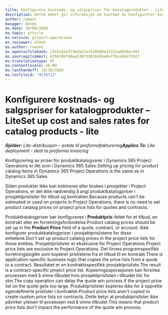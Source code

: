 ```yaml
---
title: Konfigurere kostnads- og salgspriser for katalogprodukter – Lite
description: Dette emnet gir informasjon om hvordan du konfigurerer kostnads- og salgssatser for varer i en produktkatalog.
author: rumant
manager: Annbe
ms.date: 10/09/2020
ms.topic: article
ms.service: project-operations
ms.reviewer: kfend
ms.author: rumant
ms.openlocfilehash: 135b182af73bdab7a3520589431332ad059ec497
ms.sourcegitcommit: 625878bf48ea530f3381843be0e778cebbbf1922
ms.translationtype: HT
ms.contentlocale: nb-NO
ms.lasthandoff: 10/30/2020
ms.locfileid: "4176713"
---
```

# <a name="set-up-cost-and-sales-rates-for-catalog-products---lite"></a><span data-ttu-id="98b99-103">Konfigurere kostnads- og salgspriser for katalogprodukter – Lite</span><span class="sxs-lookup"><span data-stu-id="98b99-103">Set up cost and sales rates for catalog products - lite</span></span>

<span data-ttu-id="98b99-104">_**Gjelder:** Lite-distribusjon – avtale til proformafakturering_</span><span class="sxs-lookup"><span data-stu-id="98b99-104">_**Applies To:** Lite deployment - deal to proforma invoicing_</span></span>


<span data-ttu-id="98b99-105">Konfigurering av priser for produktkatalogvarer i Dynamics 365 Project Operations er likt som i Dynamics 365 Sales.</span><span class="sxs-lookup"><span data-stu-id="98b99-105">Setting up pricing for product catalog items in Dynamics 365 Project Operations is the same as in Dynamics 365 Sales.</span></span>

<span data-ttu-id="98b99-106">Siden produkter ikke kan estimeres eller brukes i prosjekter i Project Operations, er det ikke nødvendig å angi produktkatalogpriser i prosjektprislister for tilbud og kontrakter.</span><span class="sxs-lookup"><span data-stu-id="98b99-106">Because products can't be estimated or used on projects in Project Operations, there is no need to set product catalog prices on project price lists for quotes and contracts.</span></span>

<span data-ttu-id="98b99-107">Produktkatalogpriser bør konfigureres i **Produktpris**-feltet for et tilbud, en kontrakt eller en forretningsforbindelse.</span><span class="sxs-lookup"><span data-stu-id="98b99-107">Product catalog prices should be set up in the **Product Price** field of a quote, contract, or account.</span></span> <span data-ttu-id="98b99-108">Ikke konfigurer produktkatalogpriser i prosjektprislistene for disse enhetene.</span><span class="sxs-lookup"><span data-stu-id="98b99-108">Don't set up product catalog prices in the project price lists for these entities.</span></span> <span data-ttu-id="98b99-109">Prosjektprislister er eksklusive for Project Operations.</span><span class="sxs-lookup"><span data-stu-id="98b99-109">Project price lists are exclusive to Project Operations.</span></span> <span data-ttu-id="98b99-110">Det finnes programspesifikk forretningslogikk som kopierer prislistene fra et tilbud til en kontrakt.</span><span class="sxs-lookup"><span data-stu-id="98b99-110">There is application-specific business logic that copies the price lists from a quote to a contract.</span></span> <span data-ttu-id="98b99-111">Resultatet er en kontraktsspesifikk prosjektprisliste.</span><span class="sxs-lookup"><span data-stu-id="98b99-111">The result is a contract-specific project price list.</span></span> <span data-ttu-id="98b99-112">Kopieringsoperasjonen kan forsinke prosessen med å vinne tilbudet hvis prosjektprislisten i tilbudet blir for stor.</span><span class="sxs-lookup"><span data-stu-id="98b99-112">The copy operation can delay the quote win process if the project price list on the quote gets too large.</span></span> <span data-ttu-id="98b99-113">Produktprislister kopieres ikke for å opprette egendefinerte prislister i kontrakter.</span><span class="sxs-lookup"><span data-stu-id="98b99-113">Product price lists aren't copied to create custom price lists on contracts.</span></span> <span data-ttu-id="98b99-114">Dette betyr at produktprislister ikke påvirker ytelsen til prosessen ved å vinne tilbudet.</span><span class="sxs-lookup"><span data-stu-id="98b99-114">This means that product price lists don't impact the performance of the quote win process.</span></span>
